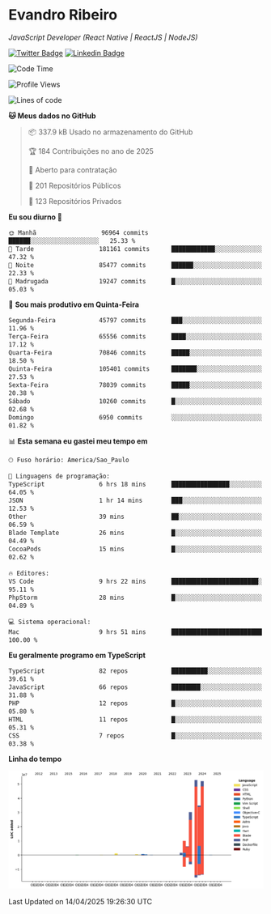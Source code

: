 # Evandro **Ribeiro**

*JavaScript Developer (React Native | ReactJS | NodeJS)*

[![Twitter Badge](https://img.shields.io/badge/-@ribeiroevandro-201B2D?style=flat-square&labelColor=201B2D&logo=twitter&logoColor=white&link=https://twitter.com/ribeiroevandro)](https://twitter.com/ribeiroevandro) 
[![Linkedin Badge](https://img.shields.io/badge/-Evandro%20Ribeiro-201B2D?style=flat-square&logo=Linkedin&logoColor=white&link=https://www.linkedin.com/in/ribeiroevandro)](https://www.linkedin.com/in/ribeiroevandro) 


<!--START_SECTION:waka-->
![Code Time](http://img.shields.io/badge/Code%20Time-4%2C375%20hrs%2018%20mins-blue)

![Profile Views](http://img.shields.io/badge/Visualizac%C3%B5es%20do%20perfil-6-blue)

![Lines of code](https://img.shields.io/badge/Desde%20o%20Hello%20World%20eu%20escrevi-190.8%20million%20linhas%20de%20c%C3%B3digo-blue)

**🐱 Meus dados no GitHub** 

> 📦 337.9 kB Usado no armazenamento do GitHub 
 > 
> 🏆 184 Contribuições no ano de 2025
 > 
> 💼 Aberto para contratação
 > 
> 📜 201 Repositórios Públicos 
 > 
> 🔑 123 Repositórios Privados 
 > 
**Eu sou diurno 🐤** 

```text
🌞 Manhã                  96964 commits       ██████░░░░░░░░░░░░░░░░░░░   25.33 % 
🌆 Tarde                  181161 commits      ████████████░░░░░░░░░░░░░   47.32 % 
🌃 Noite                  85477 commits       ██████░░░░░░░░░░░░░░░░░░░   22.33 % 
🌙 Madrugada              19247 commits       █░░░░░░░░░░░░░░░░░░░░░░░░   05.03 % 
```
📅 **Sou mais produtivo em Quinta-Feira** 

```text
Segunda-Feira            45797 commits       ███░░░░░░░░░░░░░░░░░░░░░░   11.96 % 
Terça-Feira              65556 commits       ████░░░░░░░░░░░░░░░░░░░░░   17.12 % 
Quarta-Feira             70846 commits       █████░░░░░░░░░░░░░░░░░░░░   18.50 % 
Quinta-Feira             105401 commits      ███████░░░░░░░░░░░░░░░░░░   27.53 % 
Sexta-Feira              78039 commits       █████░░░░░░░░░░░░░░░░░░░░   20.38 % 
Sábado                   10260 commits       █░░░░░░░░░░░░░░░░░░░░░░░░   02.68 % 
Domingo                  6950 commits        ░░░░░░░░░░░░░░░░░░░░░░░░░   01.82 % 
```


📊 **Esta semana eu gastei meu tempo em** 

```text
🕑︎ Fuso horário: America/Sao_Paulo

💬 Linguagens de programação: 
TypeScript               6 hrs 18 mins       ████████████████░░░░░░░░░   64.05 % 
JSON                     1 hr 14 mins        ███░░░░░░░░░░░░░░░░░░░░░░   12.53 % 
Other                    39 mins             ██░░░░░░░░░░░░░░░░░░░░░░░   06.59 % 
Blade Template           26 mins             █░░░░░░░░░░░░░░░░░░░░░░░░   04.49 % 
CocoaPods                15 mins             █░░░░░░░░░░░░░░░░░░░░░░░░   02.62 % 

🔥 Editores: 
VS Code                  9 hrs 22 mins       ████████████████████████░   95.11 % 
PhpStorm                 28 mins             █░░░░░░░░░░░░░░░░░░░░░░░░   04.89 % 

💻 Sistema operacional: 
Mac                      9 hrs 51 mins       █████████████████████████   100.00 % 
```

**Eu geralmente programo em TypeScript** 

```text
TypeScript               82 repos            ██████████░░░░░░░░░░░░░░░   39.61 % 
JavaScript               66 repos            ████████░░░░░░░░░░░░░░░░░   31.88 % 
PHP                      12 repos            █░░░░░░░░░░░░░░░░░░░░░░░░   05.80 % 
HTML                     11 repos            █░░░░░░░░░░░░░░░░░░░░░░░░   05.31 % 
CSS                      7 repos             █░░░░░░░░░░░░░░░░░░░░░░░░   03.38 % 
```



**Linha do tempo**

![Lines of Code chart](https://raw.githubusercontent.com/ribeiroevandro/ribeiroevandro/main/assets/bar_graph.png)


 Last Updated on 14/04/2025 19:26:30 UTC
<!--END_SECTION:waka-->
